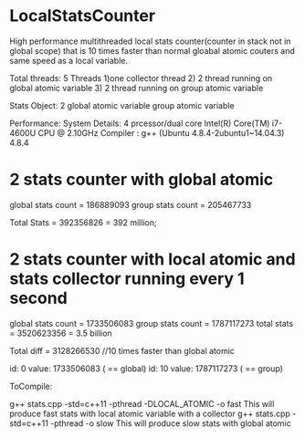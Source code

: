 # LocalStatsCounter
High performance  multithreaded local stats counter(counter in stack not in global scope) that is 10 times faster than normal gloabal atomic couters and same speed as a local variable.

Total threads: 5 Threads
   1)one collector thread
   2) 2 thread running on global atomic variable
   3) 2 thread running on group atomic variable

Stats Object: 2
   global atomic variable
   group atomic variable

Performance:
   System Details: 4 prcessor/dual core Intel(R) Core(TM) i7-4600U CPU @ 2.10GHz
   Compiler      : g++ (Ubuntu 4.8.4-2ubuntu1~14.04.3) 4.8.4

2 stats counter with global atomic
==================================
global stats count = 186889093
group stats count = 205467733

Total Stats = 392356826 = 392 million;

2 stats counter with local atomic and stats collector running every 1 second
======================================================================

global stats count = 1733506083
group stats count = 1787117273
total stats = 3520623356 = 3.5 billion

Total diff = 3128266530  //10 times faster  than global atomic

id: 0 value: 1733506083 ( == global)
id: 10 value: 1787117273 ( == group)

ToCompile:

 g++ stats.cpp -std=c++11 -pthread -DLOCAL_ATOMIC -o fast
     This will produce fast stats with local atomic variable with a collector
 g++ stats.cpp -std=c++11 -pthread  -o slow
     This will produce slow stats with global atomic
